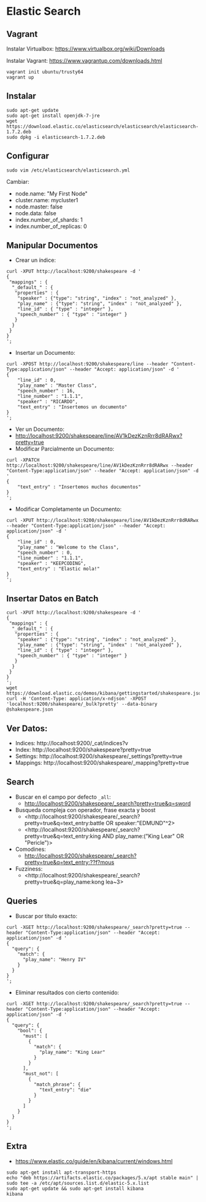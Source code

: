 # Elastic Search

## Vagrant
Instalar Virtualbox: https://www.virtualbox.org/wiki/Downloads

Instalar Vagrant: https://www.vagrantup.com/downloads.html
```
vagrant init ubuntu/trusty64
vagrant up
```

## Instalar

```
sudo apt-get update
sudo apt-get install openjdk-7-jre
wget https://download.elastic.co/elasticsearch/elasticsearch/elasticsearch-1.7.2.deb
sudo dpkg -i elasticsearch-1.7.2.deb
```

## Configurar
```
sudo vim /etc/elasticsearch/elasticsearch.yml
```
Cambiar:
 - node.name: "My First Node"
 - cluster.name: mycluster1
 - node.master: false
 - node.data: false
 - index.number_of_shards: 1
 - index.number_of_replicas: 0

## Manipular Documentos
- Crear un índice:
```
curl -XPUT http://localhost:9200/shakespeare -d '
{
 "mappings" : {
  "_default_" : {
   "properties" : {
    "speaker" : {"type": "string", "index" : "not_analyzed" },
    "play_name" : {"type": "string", "index" : "not_analyzed" },
    "line_id" : { "type" : "integer" },
    "speech_number" : { "type" : "integer" }
   }
  }
 }
}
';
```
- Insertar un Documento:
```
curl -XPOST http://localhost:9200/shakespeare/line --header "Content-Type:application/json" --header "Accept: application/json" -d '
{
    "line_id" : 0,
    "play_name" : "Master Class",
    "speech_number" : 16,
    "line_number" : "1.1.1",
    "speaker" : "RICARDO",
    "text_entry" : "Insertemos un documento"
}
';
```
- Ver un Documento:
 - <http://localhost:9200/shakespeare/line/AV1kDezKznRrr8dRARwx?pretty=true>
- Modificar Parcialmente un Documento:
```
curl -XPATCH http://localhost:9200/shakespeare/line/AV1kDezKznRrr8dRARwx --header "Content-Type:application/json" --header "Accept: application/json" -d '
{
    "text_entry" : "Insertemos muchos documentos"
}
';
```
- Modificar Completamente un Documento:
```
curl -XPUT http://localhost:9200/shakespeare/line/AV1kDezKznRrr8dRARwx --header "Content-Type:application/json" --header "Accept: application/json" -d '
{
    "line_id" : 0,
    "play_name" : "Welcome to the Class",
    "speech_number" : 0,
    "line_number" : "1.1.1",
    "speaker" : "KEEPCODING",
    "text_entry" : "Elastic mola!"
}
';
```

## Insertar Datos en Batch
```
curl -XPUT http://localhost:9200/shakespeare -d '
{
 "mappings" : {
  "_default_" : {
   "properties" : {
    "speaker" : {"type": "string", "index" : "not_analyzed" },
    "play_name" : {"type": "string", "index" : "not_analyzed" },
    "line_id" : { "type" : "integer" },
    "speech_number" : { "type" : "integer" }
   }
  }
 }
}
';
wget https://download.elastic.co/demos/kibana/gettingstarted/shakespeare.json
curl -H 'Content-Type: application/x-ndjson' -XPOST 'localhost:9200/shakespeare/_bulk?pretty' --data-binary @shakespeare.json
```

## Ver Datos:

- Indices: http://localhost:9200/_cat/indices?v
- Index: http://localhost:9200/shakespeare?pretty=true
- Settings: http://localhost:9200/shakespeare/_settings?pretty=true
- Mappings: http://localhost:9200/shakespeare/_mapping?pretty=true

## Search
- Buscar en el campo por defecto `_all`:
  - <http://localhost:9200/shakespeare/_search?pretty=true&q=sword>
- Busqueda compleja con operador, frase exacta y boost
  - <http://localhost:9200/shakespeare/_search?pretty=true&q=text_entry:battle OR speaker:"EDMUND"^2>
  - <http://localhost:9200/shakespeare/_search?pretty=true&q=text_entry:king AND play_name:("King Lear" OR "Pericle")>
- Comodines:
  - <http://localhost:9200/shakespeare/_search?pretty=true&q=text_entry:??f?mous>
- Fuzziness:
  - <http://localhost:9200/shakespeare/_search?pretty=true&q=play_name:kong lea~3>
  
## Queries
- Buscar por titulo exacto:
```
curl -XGET http://localhost:9200/shakespeare/_search?pretty=true --header "Content-Type:application/json" --header "Accept: application/json" -d '
{
  "query": {
    "match": {
      "play_name": "Henry IV"
    }
  }
}
';
```
- Eliminar resultados con cierto contenido:
```
curl -XGET http://localhost:9200/shakespeare/_search?pretty=true --header "Content-Type:application/json" --header "Accept: application/json" -d '
{
  "query": {
    "bool": {
      "must": [
        {
          "match": {
            "play_name": "King Lear"
          }
        }
      ],
      "must_not": [
        {
          "match_phrase": {
            "text_entry": "die"
          }
        }
      ]
    }
  }
}
';
```

## Extra
- https://www.elastic.co/guide/en/kibana/current/windows.html
```
sudo apt-get install apt-transport-https
echo "deb https://artifacts.elastic.co/packages/5.x/apt stable main" | sudo tee -a /etc/apt/sources.list.d/elastic-5.x.list
sudo apt-get update && sudo apt-get install kibana
kibana
```
